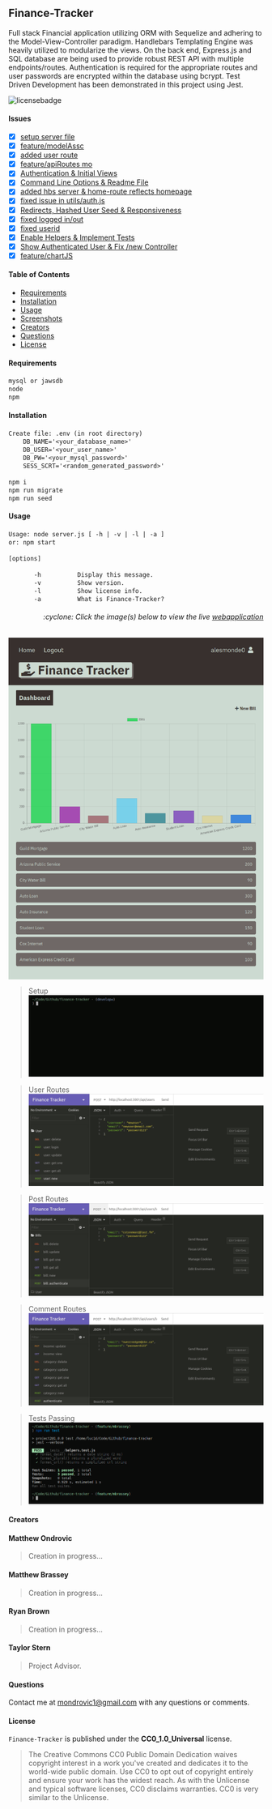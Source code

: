 ## Finance-Tracker

Full stack Financial application utilizing ORM with Sequelize and adhering to the Model-View-Controller paradigm. Handlebars Templating Engine was heavily utilized to modularize the views. On the back end, Express.js and SQL database are being used to provide robust REST API with multiple endpoints/routes. Authentication is required for the appropriate routes and user passwords are encrypted within the database using bcrypt. Test Driven Development has been demonstrated in this project using Jest.

![licensebadge](https://img.shields.io/badge/license-CC0_1.0_Universal-blue)

#### Issues

- [x] [setup server file](https://github.com/mondrovic/Finance-Tracker/issues/1)
- [x] [feature/modelAssc](https://github.com/mondrovic/Finance-Tracker/issues/2)
- [x] [added user route](https://github.com/mondrovic/Finance-Tracker/issues/3)
- [x] [feature/apiRoutes mo](https://github.com/mondrovic/Finance-Tracker/issues/4)
- [x] [Authentication & Initial Views](https://github.com/mondrovic/Finance-Tracker/issues/5)
- [x] [Command Line Options & Readme File](https://github.com/mondrovic/Finance-Tracker/issues/6)
- [x] [added hbs server & home-route reflects homepage](https://github.com/mondrovic/Finance-Tracker/issues/7)
- [x] [fixed issue in utils/auth.js](https://github.com/mondrovic/Finance-Tracker/issues/8)
- [x] [Redirects, Hashed User Seed & Responsiveness](https://github.com/mondrovic/Finance-Tracker/issues/9)
- [x] [fixed logged in/out](https://github.com/mondrovic/Finance-Tracker/issues/10)
- [x] [fixed userid](https://github.com/mondrovic/Finance-Tracker/issues/11)
- [x] [Enable Helpers & Implement Tests](https://github.com/mondrovic/Finance-Tracker/issues/12)
- [x] [Show Authenticated User & Fix /new Controller](https://github.com/mondrovic/Finance-Tracker/issues/13)
- [x] [feature/chartJS](https://github.com/mondrovic/Finance-Tracker/issues/14)

#### Table of Contents

- [Requirements](#Requirements)
- [Installation](#Installation)
- [Usage](#Usage)
- [Screenshots](#Screenshots)
- [Creators](#Creators)
- [Questions](#Questions)
- [License](#License)

#### Requirements

    mysql or jawsdb
    node
    npm

#### Installation

    Create file: .env (in root directory)
        DB_NAME='<your_database_name>'
        DB_USER='<your_user_name>'
        DB_PW='<your_mysql_password>'
        SESS_SCRT='<random_generated_password>'

    npm i
    npm run migrate
    npm run seed

#### Usage

    Usage: node server.js [ -h | -v | -l | -a ]
    or: npm start

    [options]

           -h          Display this message.
           -v          Show version.
           -l          Show license info.
           -a          What is Finance-Tracker?

<h6><p align="right">:cyclone: Click the image(s) below to view the live <a id="Screenshots" href="https://finance-tracker-mondrovic.herokuapp.com/">webapplication</a></p></h6>

[<img src="img/Preview.png" align="center">](https://finance-tracker-mondrovic.herokuapp.com/)

> Setup
> [<img src="img/Setup.gif">](https://finance-tracker-mondrovic.herokuapp.com/)

> User Routes
> [<img src="img/Controller1.gif">](https://finance-tracker-mondrovic.herokuapp.com/api/users)

> Post Routes
> [<img src="img/Controller2.gif">](https://finance-tracker-mondrovic.herokuapp.com/api/posts)

> Comment Routes
> [<img src="img/Controller3.gif">](https://finance-tracker-mondrovic.herokuapp.com/api/comments)

> Tests Passing
> [<img src="img/Tests.png">](https://finance-tracker-mondrovic.herokuapp.com/)

#### Creators

#### Matthew Ondrovic

> Creation in progress...

#### Matthew Brassey

> Creation in progress...

#### Ryan Brown

> Creation in progress...

#### Taylor Stern

> Project Advisor.

#### Questions

Contact me at [mondrovic1@gmail.com](mailto:mondrovic1@gmail.com) with any questions or comments.

#### License

`Finance-Tracker` is published under the **CC0_1.0_Universal** license.

> The Creative Commons CC0 Public Domain Dedication waives copyright interest in a work you've created and dedicates it to the world-wide public domain. Use CC0 to opt out of copyright entirely and ensure your work has the widest reach. As with the Unlicense and typical software licenses, CC0 disclaims warranties. CC0 is very similar to the Unlicense.
